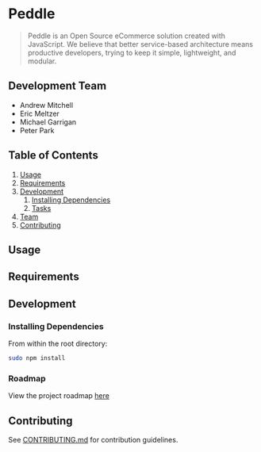 # Peddle

> Peddle is an Open Source eCommerce solution created with JavaScript.
>We believe that better service-based architecture means productive developers, trying to keep it simple, lightweight, and modular.

## Development Team

  - Andrew Mitchell
  - Eric Meltzer
  - Michael Garrigan
  - Peter Park

## Table of Contents

1. [Usage](#Usage)
1. [Requirements](#requirements)
1. [Development](#development)
    1. [Installing Dependencies](#installing-dependencies)
    1. [Tasks](#tasks)
1. [Team](#team)
1. [Contributing](#contributing)

## Usage

## Requirements

## Development

### Installing Dependencies

From within the root directory:

```sh
sudo npm install
```

### Roadmap

View the project roadmap [here](LINK_TO_PROJECT_ISSUES)


## Contributing

See [CONTRIBUTING.md](CONTRIBUTING.md) for contribution guidelines.